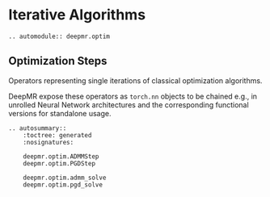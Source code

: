 # Iterative Algorithms

```{eval-rst}
.. automodule:: deepmr.optim
```

## Optimization Steps

Operators representing single iterations of classical optimization algorithms.

DeepMR expose these operators as ``torch.nn`` objects to be chained e.g., in unrolled Neural Network architectures
and the corresponding functional versions for standalone usage.

```{eval-rst}
.. autosummary::
	:toctree: generated
	:nosignatures:
	
	deepmr.optim.ADMMStep
	deepmr.optim.PGDStep

	deepmr.optim.admm_solve
	deepmr.optim.pgd_solve
```
